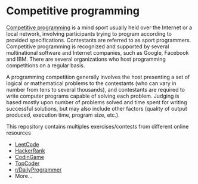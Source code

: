 # Competitive programming

[Competitive programming](https://en.wikipedia.org/wiki/Competitive_programming) is a mind sport usually held over the Internet or a local network, involving participants trying to program according to provided specifications. Contestants are referred to as sport programmers. Competitive programming is recognized and supported by several multinational software and Internet companies, such as Google, Facebook and IBM. There are several organizations who host programming competitions on a regular basis.

A programming competition generally involves the host presenting a set of logical or mathematical problems to the contestants (who can vary in number from tens to several thousands), and contestants are required to write computer programs capable of solving each problem. Judging is based mostly upon number of problems solved and time spent for writing successful solutions, but may also include other factors (quality of output produced, execution time, program size, etc.).
 
 
This repository contains multiples exercises/contests from different online resources
  - [LeetCode](https://leetcode.com/)
  - [HackerRank](https://www.hackerrank.com/)
  - [CodinGame](http://www.codingame.com/servlet/urlinvite?u=1099833)
  - [TopCoder](http://www.topcoder.com)
  - [r/DailyProgrammer](http://www.reddit.com/r/DailyProgrammer)
  - More...
